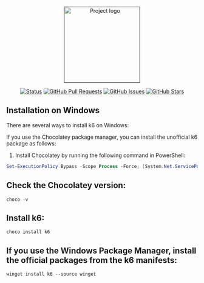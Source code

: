 <p align="center">
  <a href="" rel="noopener">
 <img width=200px height=200px src="https://cdn.icon-icons.com/icons2/3912/PNG/512/k_logo_icon_247940.png" alt="Project logo"></a>
</p>

<div align="center">

[![Status](https://img.shields.io/badge/status-active-success.svg)]()
[![GitHub Pull Requests](https://img.shields.io/github/issues-pr/byKosta/K6-LoadTesting.svg)](https://github.com/byKosta/K6-LoadTesting/pulls)
[![GitHub Issues](https://img.shields.io/github/issues/byKosta/K6-LoadTesting.svg)](https://github.com/byKosta/K6-LoadTesting/issues)
[![GitHub Stars](https://img.shields.io/github/stars/byKosta/K6-LoadTesting.svg)](https://github.com/byKosta/K6-LoadTesting/stargazers)

</div>

## Installation on Windows

There are several ways to install k6 on Windows:

If you use the Chocolatey package manager, you can install the unofficial k6 package as follows:

1. Install Chocolatey by running the following command in PowerShell:

```powershell
Set-ExecutionPolicy Bypass -Scope Process -Force; [System.Net.ServicePointManager]::SecurityProtocol = [System.Net.ServicePointManager]::SecurityProtocol -bor 3072; iex ((New-Object System.Net.WebClient).DownloadString('https://chocolatey.org/install.ps1'))

```
## Check the Chocolatey version:
```
choco -v
```
## Install k6:
```
choco install k6
```

## If you use the Windows Package Manager, install the official packages from the k6 manifests:
```
winget install k6 --source winget
```


